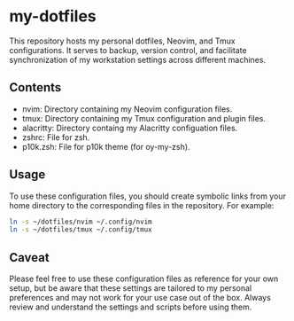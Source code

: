 # my-dotfiles
This repository hosts my personal dotfiles, Neovim, and Tmux configurations. It serves to backup, version control, and facilitate synchronization of my workstation settings across different machines.
## Contents
- nvim: Directory containing my Neovim configuration files.
- tmux: Directory containing my Tmux configuration and plugin files.
- alacritty: Directory containg my Alacritty configuation files.
- zshrc: File for zsh.
- p10k.zsh: File for p10k theme (for oy-my-zsh).
## Usage
To use these configuration files, you should create symbolic links from your home directory to the corresponding files in the repository.
For example:

```bash
ln -s ~/dotfiles/nvim ~/.config/nvim
ln -s ~/dotfiles/tmux ~/.config/tmux
```

## Caveat
Please feel free to use these configuration files as reference for your own setup, but be aware that these settings are tailored to my personal preferences and may not work for your use case out of the box. Always review and understand the settings and scripts before using them.
